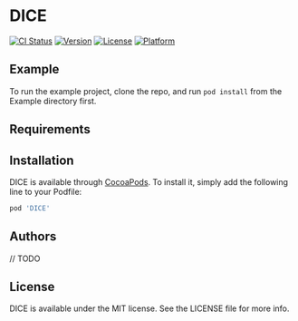 # DICE

[![CI Status](https://img.shields.io/travis/atereshkov/DICE.svg?style=flat)](https://travis-ci.org/atereshkov/DICE)
[![Version](https://img.shields.io/cocoapods/v/DICE.svg?style=flat)](https://cocoapods.org/pods/DICE)
[![License](https://img.shields.io/cocoapods/l/DICE.svg?style=flat)](https://cocoapods.org/pods/DICE)
[![Platform](https://img.shields.io/cocoapods/p/DICE.svg?style=flat)](https://cocoapods.org/pods/DICE)

## Example

To run the example project, clone the repo, and run `pod install` from the Example directory first.

## Requirements

## Installation

DICE is available through [CocoaPods](https://cocoapods.org). To install
it, simply add the following line to your Podfile:

```ruby
pod 'DICE'
```

## Authors

// TODO

## License

DICE is available under the MIT license. See the LICENSE file for more info.
